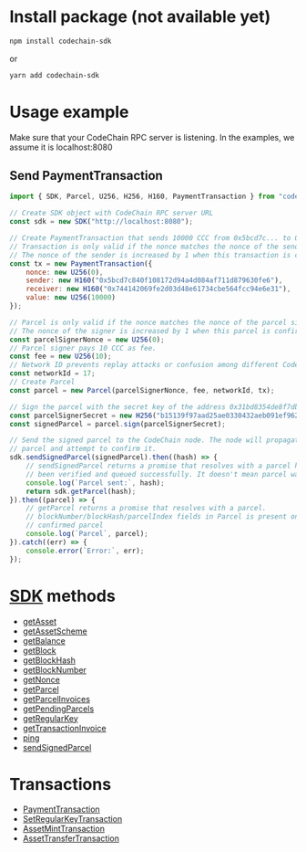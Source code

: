 # Install package (not available yet)

```sh
npm install codechain-sdk
```

or

```sh
yarn add codechain-sdk
```

# Usage example
Make sure that your CodeChain RPC server is listening. In the examples, we assume it is localhost:8080

## Send PaymentTransaction

```javascript
import { SDK, Parcel, U256, H256, H160, PaymentTransaction } from "codechain-sdk";

// Create SDK object with CodeChain RPC server URL
const sdk = new SDK("http://localhost:8080");

// Create PaymentTransaction that sends 10000 CCC from 0x5bcd7c... to 0x744142..
// Transaction is only valid if the nonce matches the nonce of the sender.
// The nonce of the sender is increased by 1 when this transaction is confirmed.
const tx = new PaymentTransaction({
    nonce: new U256(0),
    sender: new H160("0x5bcd7c840f108172d94a4d084af711d879630fe6"),
    receiver: new H160("0x744142069fe2d03d48e61734cbe564fcc94e6e31"),
    value: new U256(10000)
});

// Parcel is only valid if the nonce matches the nonce of the parcel signer.
// The nonce of the signer is increased by 1 when this parcel is confirmed.
const parcelSignerNonce = new U256(0);
// Parcel signer pays 10 CCC as fee.
const fee = new U256(10);
// Network ID prevents replay attacks or confusion among different CodeChain networks.
const networkId = 17;
// Create Parcel
const parcel = new Parcel(parcelSignerNonce, fee, networkId, tx);

// Sign the parcel with the secret key of the address 0x31bd8354de8f7dbab6764a11851086061fee3f25.
const parcelSignerSecret = new H256("b15139f97aad25ae0330432aeb091ef962eee643e41dc07a1e04457c5c2c6088");
const signedParcel = parcel.sign(parcelSignerSecret);

// Send the signed parcel to the CodeChain node. The node will propagate this
// parcel and attempt to confirm it.
sdk.sendSignedParcel(signedParcel).then((hash) => {
    // sendSignedParcel returns a promise that resolves with a parcel hash if parcel has
    // been verified and queued successfully. It doesn't mean parcel was confirmed.
    console.log(`Parcel sent:`, hash);
    return sdk.getParcel(hash);
}).then((parcel) => {
    // getParcel returns a promise that resolves with a parcel.
    // blockNumber/blockHash/parcelIndex fields in Parcel is present only for the
    // confirmed parcel
    console.log(`Parcel`, parcel);
}).catch((err) => {
    console.error(`Error:`, err);
});

```

# [SDK](classes/sdk.html) methods
 * [getAsset](classes/sdk.html#getasset)
 * [getAssetScheme](classes/sdk.html#getassetscheme)
 * [getBalance](classes/sdk.html#getbalance)
 * [getBlock](classes/sdk.html#getblock)
 * [getBlockHash](classes/sdk.html#getblockhash)
 * [getBlockNumber](classes/sdk.html#getblocknumber)
 * [getNonce](classes/sdk.html#getnonce)
 * [getParcel](classes/sdk.html#getparcel)
 * [getParcelInvoices](classes/sdk.html#getparcelinvoices)
 * [getPendingParcels](classes/sdk.html#getpendingparcels)
 * [getRegularKey](classes/sdk.html#getregularkey)
 * [getTransactionInvoice](classes/sdk.html#gettransactioninvoice)
 * [ping](classes/sdk.html#ping)
 * [sendSignedParcel](classes/sdk.html#sendsignedparcel)

# Transactions
 * [PaymentTransaction](classes/paymenttransaction.html)
 * [SetRegularKeyTransaction](classes/setregularkeytransaction.html)
 * [AssetMintTransaction](classes/assetminttransaction.html)
 * [AssetTransferTransaction](classes/assettransfertransaction.html)